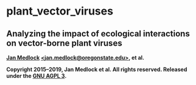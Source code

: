 # plant_vector_viruses

## Analyzing the impact of ecological interactions on vector-borne plant viruses

**[Jan Medlock](http://people.oregonstate.edu/~medlockj/)
[\<jan.medlock@oregonstate.edu\>](mailto:jan.medlock@oregonstate.edu),
et al.**

**Copyright 2015–2019, Jan Medlock et al.  All rights reserved.
Released under the [GNU AGPL 3](LICENSE).**

<!-- This repository contains Python code and data used to simulate and -->
<!-- analyze HIV transmission in 127 countries around the world. -->
<!-- > Medlock J, Pandey A, Parpia AS, Tang A, Skrip LA, Galvani -->
<!-- > AP. Effectiveness of UNAIDS targets and HIV vaccination across 127 -->
<!-- > countries. *Proc Natl Acad Sci USA*. 2017. -->
<!-- > [doi:10.1073/pnas.1620788114](https://doi.org/10.1073/pnas.1620788114). -->

<!-- The scripts and model code are entirely written in Python3, using many -->
<!-- third-party libraries.  Most notably: -->
<!-- [Python3](http://www.python.org/), -->
<!-- [NumPy & SciPy](http://www.scipy.org/), -->
<!-- [matplotlib](http://matplotlib.org/), -->
<!-- [pandas](http://pandas.pydata.org/), -->
<!-- [cartopy](http://scitools.org.uk/cartopy/), -->
<!-- [Seaborn](https://seaborn.pydata.org/), -->
<!-- & [Sphinx](http://www.sphinx-doc.org/). -->
<!-- See [module_versions.txt](module_versions.txt) for a full list: note -->
<!-- that many of the modules listed there are dependencies of the modules -->
<!-- listed above. -->
